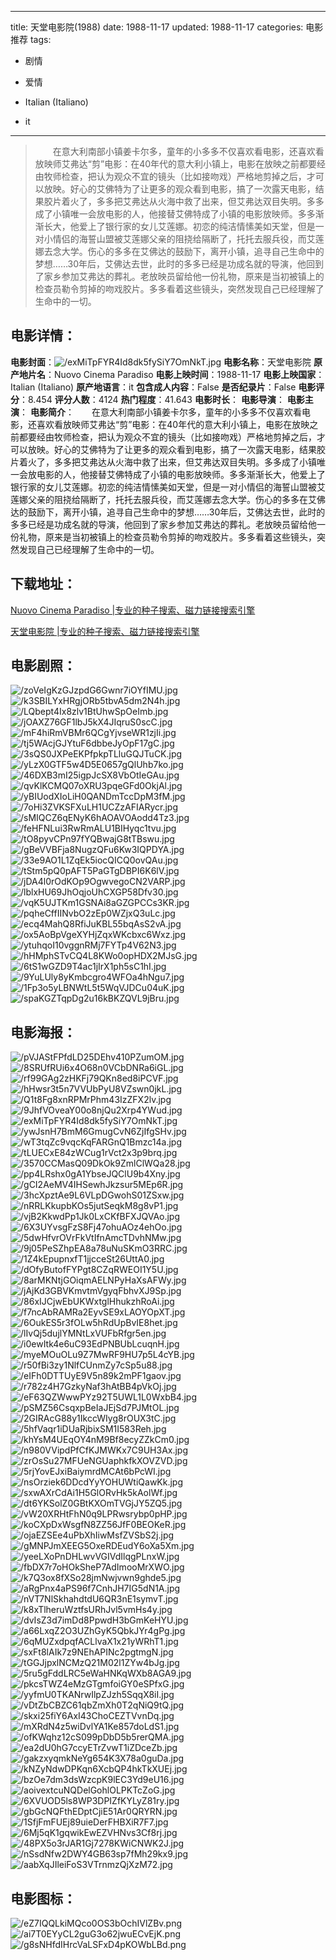 
---
title: 天堂电影院(1988)
date: 1988-11-17
updated: 1988-11-17
categories: 电影推荐
tags:
- 剧情
- 爱情

- Italian (Italiano)
- it
---


> 　　在意大利南部小镇姜卡尔多，童年的小多多不仅喜欢看电影，还喜欢看放映师艾弗达“剪”电影：在40年代的意大利小镇上，电影在放映之前都要经由牧师检查，把认为观众不宜的镜头（比如接吻戏）严格地剪掉之后，才可以放映。好心的艾佛特为了让更多的观众看到电影，搞了一次露天电影，结果胶片着火了，多多把艾弗达从火海中救了出来，但艾弗达双目失明。多多成了小镇唯一会放电影的人，他接替艾佛特成了小镇的电影放映师。多多渐渐长大，他爱上了银行家的女儿艾莲娜。初恋的纯洁情愫美如天堂，但是一对小情侣的海誓山盟被艾莲娜父亲的阻挠给隔断了，托托去服兵役，而艾莲娜去念大学。伤心的多多在艾佛达的鼓励下，离开小镇，追寻自己生命中的梦想……30年后，艾佛达去世，此时的多多已经是功成名就的导演，他回到了家乡参加艾弗达的葬礼。老放映员留给他一份礼物，原来是当初被镇上的检查员勒令剪掉的吻戏胶片。多多看着这些镜头，突然发现自己已经理解了生命中的一切。

## **电影详情**：

**电影封面**：<img src="https://image.tmdb.org/t/p/w200/exMiTpFYR4Id8dk5fySiY7OmNkT.jpg" alt="/exMiTpFYR4Id8dk5fySiY7OmNkT.jpg" title="/exMiTpFYR4Id8dk5fySiY7OmNkT.jpg">
**电影名称**：天堂电影院
**原产地片名**：Nuovo Cinema Paradiso
**电影上映时间**：1988-11-17
**电影上映国家**：Italian (Italiano)
**原产地语言**：it
**包含成人内容**：False
**是否纪录片**：False
**电影评分**：8.454
**评分人数**：4124
**热门程度**：41.643
**电影时长**：
**电影导演**：
**电影主演**：
**电影简介**：　　在意大利南部小镇姜卡尔多，童年的小多多不仅喜欢看电影，还喜欢看放映师艾弗达“剪”电影：在40年代的意大利小镇上，电影在放映之前都要经由牧师检查，把认为观众不宜的镜头（比如接吻戏）严格地剪掉之后，才可以放映。好心的艾佛特为了让更多的观众看到电影，搞了一次露天电影，结果胶片着火了，多多把艾弗达从火海中救了出来，但艾弗达双目失明。多多成了小镇唯一会放电影的人，他接替艾佛特成了小镇的电影放映师。多多渐渐长大，他爱上了银行家的女儿艾莲娜。初恋的纯洁情愫美如天堂，但是一对小情侣的海誓山盟被艾莲娜父亲的阻挠给隔断了，托托去服兵役，而艾莲娜去念大学。伤心的多多在艾佛达的鼓励下，离开小镇，追寻自己生命中的梦想……30年后，艾佛达去世，此时的多多已经是功成名就的导演，他回到了家乡参加艾弗达的葬礼。老放映员留给他一份礼物，原来是当初被镇上的检查员勒令剪掉的吻戏胶片。多多看着这些镜头，突然发现自己已经理解了生命中的一切。

## **下载地址**：
[Nuovo Cinema Paradiso |专业的种子搜索、磁力链接搜索引擎](https://movie.amd794.com:2083/?search=Nuovo%20Cinema%20Paradiso&ordering=&mode=match_phrase&page_size=10&page=1)

[天堂电影院 |专业的种子搜索、磁力链接搜索引擎](https://movie.amd794.com:2083/?search=%E5%A4%A9%E5%A0%82%E7%94%B5%E5%BD%B1%E9%99%A2&ordering=&mode=match_phrase&page_size=10&page=1)
 

## **电影剧照**：
<img src="https://image.tmdb.org/t/p/original/zoVeIgKzGJzpdG6Gwnr7iOYfIMU.jpg" alt="/zoVeIgKzGJzpdG6Gwnr7iOYfIMU.jpg" title="/zoVeIgKzGJzpdG6Gwnr7iOYfIMU.jpg"><img src="https://image.tmdb.org/t/p/original/k3SBILYxHRgjORb5tbvA5dm2N4h.jpg" alt="/k3SBILYxHRgjORb5tbvA5dm2N4h.jpg" title="/k3SBILYxHRgjORb5tbvA5dm2N4h.jpg"><img src="https://image.tmdb.org/t/p/original/LQbept4Ix8zlv1BtUhwSpOeImb.jpg" alt="/LQbept4Ix8zlv1BtUhwSpOeImb.jpg" title="/LQbept4Ix8zlv1BtUhwSpOeImb.jpg"><img src="https://image.tmdb.org/t/p/original/jOAXZ76GF1lbJ5kX4JIqruS0scC.jpg" alt="/jOAXZ76GF1lbJ5kX4JIqruS0scC.jpg" title="/jOAXZ76GF1lbJ5kX4JIqruS0scC.jpg"><img src="https://image.tmdb.org/t/p/original/mF4hiRmVBMr6QCgYjvseWR1zjIi.jpg" alt="/mF4hiRmVBMr6QCgYjvseWR1zjIi.jpg" title="/mF4hiRmVBMr6QCgYjvseWR1zjIi.jpg"><img src="https://image.tmdb.org/t/p/original/tj5WAcjGJYtuF6dbbeJyOpF17gC.jpg" alt="/tj5WAcjGJYtuF6dbbeJyOpF17gC.jpg" title="/tj5WAcjGJYtuF6dbbeJyOpF17gC.jpg"><img src="https://image.tmdb.org/t/p/original/3sQS0JXPeEKPfpkpTLluGQJTuCK.jpg" alt="/3sQS0JXPeEKPfpkpTLluGQJTuCK.jpg" title="/3sQS0JXPeEKPfpkpTLluGQJTuCK.jpg"><img src="https://image.tmdb.org/t/p/original/yLzX0GTF5w4D5E0657gQlUhb7ko.jpg" alt="/yLzX0GTF5w4D5E0657gQlUhb7ko.jpg" title="/yLzX0GTF5w4D5E0657gQlUhb7ko.jpg"><img src="https://image.tmdb.org/t/p/original/46DXB3mI25igpJcSX8VbOtIeGAu.jpg" alt="/46DXB3mI25igpJcSX8VbOtIeGAu.jpg" title="/46DXB3mI25igpJcSX8VbOtIeGAu.jpg"><img src="https://image.tmdb.org/t/p/original/qvKlKCMQ07oXRU3pqeGFd0OkjAl.jpg" alt="/qvKlKCMQ07oXRU3pqeGFd0OkjAl.jpg" title="/qvKlKCMQ07oXRU3pqeGFd0OkjAl.jpg"><img src="https://image.tmdb.org/t/p/original/yBIUodXIoLiH0QANDmTccDpM3fM.jpg" alt="/yBIUodXIoLiH0QANDmTccDpM3fM.jpg" title="/yBIUodXIoLiH0QANDmTccDpM3fM.jpg"><img src="https://image.tmdb.org/t/p/original/7oHi3ZVKSFXuLH1UCZzAFIARycr.jpg" alt="/7oHi3ZVKSFXuLH1UCZzAFIARycr.jpg" title="/7oHi3ZVKSFXuLH1UCZzAFIARycr.jpg"><img src="https://image.tmdb.org/t/p/original/sMIQCZ6qENyK6hAOAVOAodd4Tz3.jpg" alt="/sMIQCZ6qENyK6hAOAVOAodd4Tz3.jpg" title="/sMIQCZ6qENyK6hAOAVOAodd4Tz3.jpg"><img src="https://image.tmdb.org/t/p/original/feHFNLui3RwRmALU1BIHyqc1tvu.jpg" alt="/feHFNLui3RwRmALU1BIHyqc1tvu.jpg" title="/feHFNLui3RwRmALU1BIHyqc1tvu.jpg"><img src="https://image.tmdb.org/t/p/original/tO8pyvCPn97fYQBwajG8tTBswu.jpg" alt="/tO8pyvCPn97fYQBwajG8tTBswu.jpg" title="/tO8pyvCPn97fYQBwajG8tTBswu.jpg"><img src="https://image.tmdb.org/t/p/original/gBeVVBFja8NugzQFu6Kw3IQPDYA.jpg" alt="/gBeVVBFja8NugzQFu6Kw3IQPDYA.jpg" title="/gBeVVBFja8NugzQFu6Kw3IQPDYA.jpg"><img src="https://image.tmdb.org/t/p/original/33e9AO1L1ZqEk5iocQICQ0ovQAu.jpg" alt="/33e9AO1L1ZqEk5iocQICQ0ovQAu.jpg" title="/33e9AO1L1ZqEk5iocQICQ0ovQAu.jpg"><img src="https://image.tmdb.org/t/p/original/tStm5pQ0pAFT5PaGTgDBPI6K6lV.jpg" alt="/tStm5pQ0pAFT5PaGTgDBPI6K6lV.jpg" title="/tStm5pQ0pAFT5PaGTgDBPI6K6lV.jpg"><img src="https://image.tmdb.org/t/p/original/jDA4l0rOdKOp9OgwvegoCN2VARP.jpg" alt="/jDA4l0rOdKOp9OgwvegoCN2VARP.jpg" title="/jDA4l0rOdKOp9OgwvegoCN2VARP.jpg"><img src="https://image.tmdb.org/t/p/original/lblxHU69JhOqjoUhCXGP58Dfv30.jpg" alt="/lblxHU69JhOqjoUhCXGP58Dfv30.jpg" title="/lblxHU69JhOqjoUhCXGP58Dfv30.jpg"><img src="https://image.tmdb.org/t/p/original/vqK5UJTKm1GSNAi8aGZGPCCs3KR.jpg" alt="/vqK5UJTKm1GSNAi8aGZGPCCs3KR.jpg" title="/vqK5UJTKm1GSNAi8aGZGPCCs3KR.jpg"><img src="https://image.tmdb.org/t/p/original/pqheCffIINvbO2zEp0WZjxQ3uLc.jpg" alt="/pqheCffIINvbO2zEp0WZjxQ3uLc.jpg" title="/pqheCffIINvbO2zEp0WZjxQ3uLc.jpg"><img src="https://image.tmdb.org/t/p/original/ecq4MahQ8RfiJuKBL55bqAsS2vA.jpg" alt="/ecq4MahQ8RfiJuKBL55bqAsS2vA.jpg" title="/ecq4MahQ8RfiJuKBL55bqAsS2vA.jpg"><img src="https://image.tmdb.org/t/p/original/ox5AoBpVgeXYHjZqxWKcbxc6Wxz.jpg" alt="/ox5AoBpVgeXYHjZqxWKcbxc6Wxz.jpg" title="/ox5AoBpVgeXYHjZqxWKcbxc6Wxz.jpg"><img src="https://image.tmdb.org/t/p/original/ytuhqoI10vggnRMj7FYTp4V62N3.jpg" alt="/ytuhqoI10vggnRMj7FYTp4V62N3.jpg" title="/ytuhqoI10vggnRMj7FYTp4V62N3.jpg"><img src="https://image.tmdb.org/t/p/original/hHMphSTvCQ4L8KWo0opHDX2MJsG.jpg" alt="/hHMphSTvCQ4L8KWo0opHDX2MJsG.jpg" title="/hHMphSTvCQ4L8KWo0opHDX2MJsG.jpg"><img src="https://image.tmdb.org/t/p/original/6tS1wGZD9T4ac1jIrX1ph5sC1hI.jpg" alt="/6tS1wGZD9T4ac1jIrX1ph5sC1hI.jpg" title="/6tS1wGZD9T4ac1jIrX1ph5sC1hI.jpg"><img src="https://image.tmdb.org/t/p/original/9YuLUly8yKmbcgro4WFOa4hNgu7.jpg" alt="/9YuLUly8yKmbcgro4WFOa4hNgu7.jpg" title="/9YuLUly8yKmbcgro4WFOa4hNgu7.jpg"><img src="https://image.tmdb.org/t/p/original/1Fp3o5yLBNWtL5t5WqVJDCu04uK.jpg" alt="/1Fp3o5yLBNWtL5t5WqVJDCu04uK.jpg" title="/1Fp3o5yLBNWtL5t5WqVJDCu04uK.jpg"><img src="https://image.tmdb.org/t/p/original/spaKGZTqpDg2u16kBKZQVL9jBru.jpg" alt="/spaKGZTqpDg2u16kBKZQVL9jBru.jpg" title="/spaKGZTqpDg2u16kBKZQVL9jBru.jpg">

## **电影海报**：
<img src="https://image.tmdb.org/t/p/original/pVJAStFPfdLD25DEhv410PZumOM.jpg" alt="/pVJAStFPfdLD25DEhv410PZumOM.jpg" title="/pVJAStFPfdLD25DEhv410PZumOM.jpg"><img src="https://image.tmdb.org/t/p/original/8SRUfRUi6x4O68n0VCbDNRa6iGL.jpg" alt="/8SRUfRUi6x4O68n0VCbDNRa6iGL.jpg" title="/8SRUfRUi6x4O68n0VCbDNRa6iGL.jpg"><img src="https://image.tmdb.org/t/p/original/rf99GAg2zHKFj79QKn8ed8iPCVF.jpg" alt="/rf99GAg2zHKFj79QKn8ed8iPCVF.jpg" title="/rf99GAg2zHKFj79QKn8ed8iPCVF.jpg"><img src="https://image.tmdb.org/t/p/original/hHwsr3t5n7VVUbPyU8VZswn0jkL.jpg" alt="/hHwsr3t5n7VVUbPyU8VZswn0jkL.jpg" title="/hHwsr3t5n7VVUbPyU8VZswn0jkL.jpg"><img src="https://image.tmdb.org/t/p/original/Q1t8Fg8xnRPMrPhm43IzZFX2lv.jpg" alt="/Q1t8Fg8xnRPMrPhm43IzZFX2lv.jpg" title="/Q1t8Fg8xnRPMrPhm43IzZFX2lv.jpg"><img src="https://image.tmdb.org/t/p/original/9JhfVOveaY00o8njQu2Xrp4YWud.jpg" alt="/9JhfVOveaY00o8njQu2Xrp4YWud.jpg" title="/9JhfVOveaY00o8njQu2Xrp4YWud.jpg"><img src="https://image.tmdb.org/t/p/original/exMiTpFYR4Id8dk5fySiY7OmNkT.jpg" alt="/exMiTpFYR4Id8dk5fySiY7OmNkT.jpg" title="/exMiTpFYR4Id8dk5fySiY7OmNkT.jpg"><img src="https://image.tmdb.org/t/p/original/ywJsnH7BmM6GmugCvN6ZjIfgSHv.jpg" alt="/ywJsnH7BmM6GmugCvN6ZjIfgSHv.jpg" title="/ywJsnH7BmM6GmugCvN6ZjIfgSHv.jpg"><img src="https://image.tmdb.org/t/p/original/wT3tqZc9vqcKqFARGnQ1Bmzc14a.jpg" alt="/wT3tqZc9vqcKqFARGnQ1Bmzc14a.jpg" title="/wT3tqZc9vqcKqFARGnQ1Bmzc14a.jpg"><img src="https://image.tmdb.org/t/p/original/tLUECxE84zWCug1rVct2x3p9brq.jpg" alt="/tLUECxE84zWCug1rVct2x3p9brq.jpg" title="/tLUECxE84zWCug1rVct2x3p9brq.jpg"><img src="https://image.tmdb.org/t/p/original/3570CCMasQ09DkOk9ZmlClWQa28.jpg" alt="/3570CCMasQ09DkOk9ZmlClWQa28.jpg" title="/3570CCMasQ09DkOk9ZmlClWQa28.jpg"><img src="https://image.tmdb.org/t/p/original/pp4LRshx0gA1YbseJQClU9b4Xny.jpg" alt="/pp4LRshx0gA1YbseJQClU9b4Xny.jpg" title="/pp4LRshx0gA1YbseJQClU9b4Xny.jpg"><img src="https://image.tmdb.org/t/p/original/gCI2AeMV4IHSewhJkzsur5MEp6R.jpg" alt="/gCI2AeMV4IHSewhJkzsur5MEp6R.jpg" title="/gCI2AeMV4IHSewhJkzsur5MEp6R.jpg"><img src="https://image.tmdb.org/t/p/original/3hcXpztAe9L6VLpDGwohS01ZSxw.jpg" alt="/3hcXpztAe9L6VLpDGwohS01ZSxw.jpg" title="/3hcXpztAe9L6VLpDGwohS01ZSxw.jpg"><img src="https://image.tmdb.org/t/p/original/nRRLKkupbKOs5jutSeqkM8g8vP1.jpg" alt="/nRRLKkupbKOs5jutSeqkM8g8vP1.jpg" title="/nRRLKkupbKOs5jutSeqkM8g8vP1.jpg"><img src="https://image.tmdb.org/t/p/original/vjB2KkwdPp1Jk0LxCKfBFXJQVAo.jpg" alt="/vjB2KkwdPp1Jk0LxCKfBFXJQVAo.jpg" title="/vjB2KkwdPp1Jk0LxCKfBFXJQVAo.jpg"><img src="https://image.tmdb.org/t/p/original/6X3UYvsgFzS8Fj47ohuAOz4ehOo.jpg" alt="/6X3UYvsgFzS8Fj47ohuAOz4ehOo.jpg" title="/6X3UYvsgFzS8Fj47ohuAOz4ehOo.jpg"><img src="https://image.tmdb.org/t/p/original/5dwHfvrOVrFkVtIfnAmcTDvhNMw.jpg" alt="/5dwHfvrOVrFkVtIfnAmcTDvhNMw.jpg" title="/5dwHfvrOVrFkVtIfnAmcTDvhNMw.jpg"><img src="https://image.tmdb.org/t/p/original/9j05PeSZhpEA8a78uNuSKmO3RRC.jpg" alt="/9j05PeSZhpEA8a78uNuSKmO3RRC.jpg" title="/9j05PeSZhpEA8a78uNuSKmO3RRC.jpg"><img src="https://image.tmdb.org/t/p/original/1Z4kEpupnxfT1jjcceSt26UttA0.jpg" alt="/1Z4kEpupnxfT1jjcceSt26UttA0.jpg" title="/1Z4kEpupnxfT1jjcceSt26UttA0.jpg"><img src="https://image.tmdb.org/t/p/original/dOfyButofFYPgt8CZqRWEOI1Y5U.jpg" alt="/dOfyButofFYPgt8CZqRWEOI1Y5U.jpg" title="/dOfyButofFYPgt8CZqRWEOI1Y5U.jpg"><img src="https://image.tmdb.org/t/p/original/8arMKNtjGOiqmAELNPyHaXsAFWy.jpg" alt="/8arMKNtjGOiqmAELNPyHaXsAFWy.jpg" title="/8arMKNtjGOiqmAELNPyHaXsAFWy.jpg"><img src="https://image.tmdb.org/t/p/original/jAjKd3GBVKmvtmVgyqFbhvXJ9Sp.jpg" alt="/jAjKd3GBVKmvtmVgyqFbhvXJ9Sp.jpg" title="/jAjKd3GBVKmvtmVgyqFbhvXJ9Sp.jpg"><img src="https://image.tmdb.org/t/p/original/86xIJCjwEbUKWxtglHhukzhRoAi.jpg" alt="/86xIJCjwEbUKWxtglHhukzhRoAi.jpg" title="/86xIJCjwEbUKWxtglHhukzhRoAi.jpg"><img src="https://image.tmdb.org/t/p/original/f7ncAbRAMRa2EyvSE9xLAOYOpXT.jpg" alt="/f7ncAbRAMRa2EyvSE9xLAOYOpXT.jpg" title="/f7ncAbRAMRa2EyvSE9xLAOYOpXT.jpg"><img src="https://image.tmdb.org/t/p/original/6OukES5r3fOLw5hRdUpBvIE8het.jpg" alt="/6OukES5r3fOLw5hRdUpBvIE8het.jpg" title="/6OukES5r3fOLw5hRdUpBvIE8het.jpg"><img src="https://image.tmdb.org/t/p/original/lIvQj5dujlYMNtLxVUFbRfgr5en.jpg" alt="/lIvQj5dujlYMNtLxVUFbRfgr5en.jpg" title="/lIvQj5dujlYMNtLxVUFbRfgr5en.jpg"><img src="https://image.tmdb.org/t/p/original/i0ewItk4e6uC93EdPNBUbLcuqnH.jpg" alt="/i0ewItk4e6uC93EdPNBUbLcuqnH.jpg" title="/i0ewItk4e6uC93EdPNBUbLcuqnH.jpg"><img src="https://image.tmdb.org/t/p/original/myeMOuOLu9Z7MwRF9HU7p5L4cYB.jpg" alt="/myeMOuOLu9Z7MwRF9HU7p5L4cYB.jpg" title="/myeMOuOLu9Z7MwRF9HU7p5L4cYB.jpg"><img src="https://image.tmdb.org/t/p/original/r50fBi3zy1NlfCUnmZy7cSp5u88.jpg" alt="/r50fBi3zy1NlfCUnmZy7cSp5u88.jpg" title="/r50fBi3zy1NlfCUnmZy7cSp5u88.jpg"><img src="https://image.tmdb.org/t/p/original/eIFh0DTTUyE9V5n89k2mPF1gaov.jpg" alt="/eIFh0DTTUyE9V5n89k2mPF1gaov.jpg" title="/eIFh0DTTUyE9V5n89k2mPF1gaov.jpg"><img src="https://image.tmdb.org/t/p/original/r782z4H7GzkyNaf3hAtBB4pVkOj.jpg" alt="/r782z4H7GzkyNaf3hAtBB4pVkOj.jpg" title="/r782z4H7GzkyNaf3hAtBB4pVkOj.jpg"><img src="https://image.tmdb.org/t/p/original/eF63QZWwwPYz92T5UWL1L0WxbB4.jpg" alt="/eF63QZWwwPYz92T5UWL1L0WxbB4.jpg" title="/eF63QZWwwPYz92T5UWL1L0WxbB4.jpg"><img src="https://image.tmdb.org/t/p/original/pSMZ56CsqxpBeIaJEjSd7PJMtOL.jpg" alt="/pSMZ56CsqxpBeIaJEjSd7PJMtOL.jpg" title="/pSMZ56CsqxpBeIaJEjSd7PJMtOL.jpg"><img src="https://image.tmdb.org/t/p/original/2GIRAcG88y1IkccWIyg8rOUX3tC.jpg" alt="/2GIRAcG88y1IkccWIyg8rOUX3tC.jpg" title="/2GIRAcG88y1IkccWIyg8rOUX3tC.jpg"><img src="https://image.tmdb.org/t/p/original/5hfVaqr1iDUaRjbixSM1I583Reh.jpg" alt="/5hfVaqr1iDUaRjbixSM1I583Reh.jpg" title="/5hfVaqr1iDUaRjbixSM1I583Reh.jpg"><img src="https://image.tmdb.org/t/p/original/khYsM4UEqOY4nM9Bf8ecyZZkCm0.jpg" alt="/khYsM4UEqOY4nM9Bf8ecyZZkCm0.jpg" title="/khYsM4UEqOY4nM9Bf8ecyZZkCm0.jpg"><img src="https://image.tmdb.org/t/p/original/n980VVipdPfCfKJMWKx7C9UH3Ax.jpg" alt="/n980VVipdPfCfKJMWKx7C9UH3Ax.jpg" title="/n980VVipdPfCfKJMWKx7C9UH3Ax.jpg"><img src="https://image.tmdb.org/t/p/original/zrOsSu27MFUeNGUaphkfkXOVZVD.jpg" alt="/zrOsSu27MFUeNGUaphkfkXOVZVD.jpg" title="/zrOsSu27MFUeNGUaphkfkXOVZVD.jpg"><img src="https://image.tmdb.org/t/p/original/5rjYovEJxiBaiymrdMCAt6bPcWI.jpg" alt="/5rjYovEJxiBaiymrdMCAt6bPcWI.jpg" title="/5rjYovEJxiBaiymrdMCAt6bPcWI.jpg"><img src="https://image.tmdb.org/t/p/original/nsOrziek6DDcdYyYOHUWtiQawKk.jpg" alt="/nsOrziek6DDcdYyYOHUWtiQawKk.jpg" title="/nsOrziek6DDcdYyYOHUWtiQawKk.jpg"><img src="https://image.tmdb.org/t/p/original/sxwAXrCdAi1H5GlORvHk5kAolWf.jpg" alt="/sxwAXrCdAi1H5GlORvHk5kAolWf.jpg" title="/sxwAXrCdAi1H5GlORvHk5kAolWf.jpg"><img src="https://image.tmdb.org/t/p/original/dt6YKSolZ0GBtKXOmTVGjJY5ZQ5.jpg" alt="/dt6YKSolZ0GBtKXOmTVGjJY5ZQ5.jpg" title="/dt6YKSolZ0GBtKXOmTVGjJY5ZQ5.jpg"><img src="https://image.tmdb.org/t/p/original/vW20XRHtFhN0q9LPRwsrybp0pHP.jpg" alt="/vW20XRHtFhN0q9LPRwsrybp0pHP.jpg" title="/vW20XRHtFhN0q9LPRwsrybp0pHP.jpg"><img src="https://image.tmdb.org/t/p/original/koCXpDxWsgfN8ZZ56JfF0BEOKeR.jpg" alt="/koCXpDxWsgfN8ZZ56JfF0BEOKeR.jpg" title="/koCXpDxWsgfN8ZZ56JfF0BEOKeR.jpg"><img src="https://image.tmdb.org/t/p/original/ojaEZSEe4uPbXhIiwMsfZVSbS2j.jpg" alt="/ojaEZSEe4uPbXhIiwMsfZVSbS2j.jpg" title="/ojaEZSEe4uPbXhIiwMsfZVSbS2j.jpg"><img src="https://image.tmdb.org/t/p/original/gMNPJmXEEG5OxeRDEudY6oXa5Xm.jpg" alt="/gMNPJmXEEG5OxeRDEudY6oXa5Xm.jpg" title="/gMNPJmXEEG5OxeRDEudY6oXa5Xm.jpg"><img src="https://image.tmdb.org/t/p/original/yeeLXoPnDHLwvVGIVdIlqgPLnxW.jpg" alt="/yeeLXoPnDHLwvVGIVdIlqgPLnxW.jpg" title="/yeeLXoPnDHLwvVGIVdIlqgPLnxW.jpg"><img src="https://image.tmdb.org/t/p/original/fbDX7r7oHOkSheP7AdImooMrXWO.jpg" alt="/fbDX7r7oHOkSheP7AdImooMrXWO.jpg" title="/fbDX7r7oHOkSheP7AdImooMrXWO.jpg"><img src="https://image.tmdb.org/t/p/original/k7Q3ox8fXSo28jmNwjvwn9ghde5.jpg" alt="/k7Q3ox8fXSo28jmNwjvwn9ghde5.jpg" title="/k7Q3ox8fXSo28jmNwjvwn9ghde5.jpg"><img src="https://image.tmdb.org/t/p/original/aRgPnx4aPS96f7CnhJH7IG5dN1A.jpg" alt="/aRgPnx4aPS96f7CnhJH7IG5dN1A.jpg" title="/aRgPnx4aPS96f7CnhJH7IG5dN1A.jpg"><img src="https://image.tmdb.org/t/p/original/nVT7NlSkhahdtdU6QR3nE1symvT.jpg" alt="/nVT7NlSkhahdtdU6QR3nE1symvT.jpg" title="/nVT7NlSkhahdtdU6QR3nE1symvT.jpg"><img src="https://image.tmdb.org/t/p/original/k8xTlheruWztfsURhJvl5vmHs4y.jpg" alt="/k8xTlheruWztfsURhJvl5vmHs4y.jpg" title="/k8xTlheruWztfsURhJvl5vmHs4y.jpg"><img src="https://image.tmdb.org/t/p/original/dvIsZ3d7imDd8PpwdH3bGmKeHYU.jpg" alt="/dvIsZ3d7imDd8PpwdH3bGmKeHYU.jpg" title="/dvIsZ3d7imDd8PpwdH3bGmKeHYU.jpg"><img src="https://image.tmdb.org/t/p/original/a66LxqZ2O3UZhGyK5QbkJYr4gPg.jpg" alt="/a66LxqZ2O3UZhGyK5QbkJYr4gPg.jpg" title="/a66LxqZ2O3UZhGyK5QbkJYr4gPg.jpg"><img src="https://image.tmdb.org/t/p/original/6qMUZxdpqfACLlvaX1x21yWRhT1.jpg" alt="/6qMUZxdpqfACLlvaX1x21yWRhT1.jpg" title="/6qMUZxdpqfACLlvaX1x21yWRhT1.jpg"><img src="https://image.tmdb.org/t/p/original/sxFt8lAIk7z9NEhAPINc2pgtmgN.jpg" alt="/sxFt8lAIk7z9NEhAPINc2pgtmgN.jpg" title="/sxFt8lAIk7z9NEhAPINc2pgtmgN.jpg"><img src="https://image.tmdb.org/t/p/original/tGGJjpxlNCMzQ21M02l1ZYw4bJg.jpg" alt="/tGGJjpxlNCMzQ21M02l1ZYw4bJg.jpg" title="/tGGJjpxlNCMzQ21M02l1ZYw4bJg.jpg"><img src="https://image.tmdb.org/t/p/original/5ru5gFddLRC5eWaHNKqWXb8AGA9.jpg" alt="/5ru5gFddLRC5eWaHNKqWXb8AGA9.jpg" title="/5ru5gFddLRC5eWaHNKqWXb8AGA9.jpg"><img src="https://image.tmdb.org/t/p/original/pkcsTWZ4eMzGTgmfoiGY0eSPfxG.jpg" alt="/pkcsTWZ4eMzGTgmfoiGY0eSPfxG.jpg" title="/pkcsTWZ4eMzGTgmfoiGY0eSPfxG.jpg"><img src="https://image.tmdb.org/t/p/original/yyfmU0TKANrwIlpZJzh5SqqX8iI.jpg" alt="/yyfmU0TKANrwIlpZJzh5SqqX8iI.jpg" title="/yyfmU0TKANrwIlpZJzh5SqqX8iI.jpg"><img src="https://image.tmdb.org/t/p/original/vDtZbCBZC61qbZmXh0T2qNiQ9tQ.jpg" alt="/vDtZbCBZC61qbZmXh0T2qNiQ9tQ.jpg" title="/vDtZbCBZC61qbZmXh0T2qNiQ9tQ.jpg"><img src="https://image.tmdb.org/t/p/original/skxi25fiY6AxI43ChoCEZTVvnDq.jpg" alt="/skxi25fiY6AxI43ChoCEZTVvnDq.jpg" title="/skxi25fiY6AxI43ChoCEZTVvnDq.jpg"><img src="https://image.tmdb.org/t/p/original/mXRdN4z5wiDvlYA1Ke857doLdS1.jpg" alt="/mXRdN4z5wiDvlYA1Ke857doLdS1.jpg" title="/mXRdN4z5wiDvlYA1Ke857doLdS1.jpg"><img src="https://image.tmdb.org/t/p/original/ofKWqhz12cS099pDbD5b5rerQMA.jpg" alt="/ofKWqhz12cS099pDbD5b5rerQMA.jpg" title="/ofKWqhz12cS099pDbD5b5rerQMA.jpg"><img src="https://image.tmdb.org/t/p/original/ea2dU0hG7ccyETrZvwT1iZDceZb.jpg" alt="/ea2dU0hG7ccyETrZvwT1iZDceZb.jpg" title="/ea2dU0hG7ccyETrZvwT1iZDceZb.jpg"><img src="https://image.tmdb.org/t/p/original/gakzxyqmkNeYg654K3X78a0guDa.jpg" alt="/gakzxyqmkNeYg654K3X78a0guDa.jpg" title="/gakzxyqmkNeYg654K3X78a0guDa.jpg"><img src="https://image.tmdb.org/t/p/original/kNZyNdwDPKqn6XcbQP4hkTkXUEj.jpg" alt="/kNZyNdwDPKqn6XcbQP4hkTkXUEj.jpg" title="/kNZyNdwDPKqn6XcbQP4hkTkXUEj.jpg"><img src="https://image.tmdb.org/t/p/original/bzOe7dm3dsWzcpK9lEC3Yd9eU16.jpg" alt="/bzOe7dm3dsWzcpK9lEC3Yd9eU16.jpg" title="/bzOe7dm3dsWzcpK9lEC3Yd9eU16.jpg"><img src="https://image.tmdb.org/t/p/original/aoivextcuNQDelGohlOLPKTcZoG.jpg" alt="/aoivextcuNQDelGohlOLPKTcZoG.jpg" title="/aoivextcuNQDelGohlOLPKTcZoG.jpg"><img src="https://image.tmdb.org/t/p/original/6XVUOD5ls8WP3DPIZfKYLyZ81ry.jpg" alt="/6XVUOD5ls8WP3DPIZfKYLyZ81ry.jpg" title="/6XVUOD5ls8WP3DPIZfKYLyZ81ry.jpg"><img src="https://image.tmdb.org/t/p/original/gbGcNQFthEDptCjiE51Ar0QRYRN.jpg" alt="/gbGcNQFthEDptCjiE51Ar0QRYRN.jpg" title="/gbGcNQFthEDptCjiE51Ar0QRYRN.jpg"><img src="https://image.tmdb.org/t/p/original/1SfjFmFUEj89uieDerFHBXiR7F7.jpg" alt="/1SfjFmFUEj89uieDerFHBXiR7F7.jpg" title="/1SfjFmFUEj89uieDerFHBXiR7F7.jpg"><img src="https://image.tmdb.org/t/p/original/6Mj5qK1gqwikEwEZVHNvs3Cf8rj.jpg" alt="/6Mj5qK1gqwikEwEZVHNvs3Cf8rj.jpg" title="/6Mj5qK1gqwikEwEZVHNvs3Cf8rj.jpg"><img src="https://image.tmdb.org/t/p/original/48PX5o3rJAR1Gj7278KWiCNWK2J.jpg" alt="/48PX5o3rJAR1Gj7278KWiCNWK2J.jpg" title="/48PX5o3rJAR1Gj7278KWiCNWK2J.jpg"><img src="https://image.tmdb.org/t/p/original/nSsdNfw2DWY4GB63sp7fMh29kx9.jpg" alt="/nSsdNfw2DWY4GB63sp7fMh29kx9.jpg" title="/nSsdNfw2DWY4GB63sp7fMh29kx9.jpg"><img src="https://image.tmdb.org/t/p/original/aabXqJIleiFoS3VTrnmzQjXzM72.jpg" alt="/aabXqJIleiFoS3VTrnmzQjXzM72.jpg" title="/aabXqJIleiFoS3VTrnmzQjXzM72.jpg">

## **电影图标**：
<img src="https://image.tmdb.org/t/p/original/eZ7IQQLkiMQco0OS3bOchIVlZBv.png" alt="/eZ7IQQLkiMQco0OS3bOchIVlZBv.png" title="/eZ7IQQLkiMQco0OS3bOchIVlZBv.png"><img src="https://image.tmdb.org/t/p/original/ai7T0EYyCL2guG3o62jwuECvEjK.png" alt="/ai7T0EYyCL2guG3o62jwuECvEjK.png" title="/ai7T0EYyCL2guG3o62jwuECvEjK.png"><img src="https://image.tmdb.org/t/p/original/g8sNHfdIHrcVaLSFxD4pKOWbLBd.png" alt="/g8sNHfdIHrcVaLSFxD4pKOWbLBd.png" title="/g8sNHfdIHrcVaLSFxD4pKOWbLBd.png">
